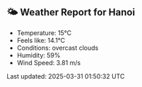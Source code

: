 <!-- WEATHER-START -->
## 🌤 Weather Report for Hanoi

- Temperature: 15°C
- Feels like: 14.1°C
- Conditions: overcast clouds
- Humidity: 59%
- Wind Speed: 3.81 m/s

Last updated: 2025-03-31 01:50:32 UTC
<!-- WEATHER-END -->
